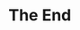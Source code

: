 <!-- background: end -->

<!-- note
Thank you for your kind attention.
-->

# The End

<br />

<div class="sns-list sns-list-end">
  <a href="https://hiroppy.me" target="_blank">
    <i class="fas fa-home"></i>
  </a>
  <a href="https://twitter.com/about_hiroppy" target="_blank">
    <i class="fab fa-twitter"></i>
  </a>
  <a href="https://github.com/hiroppy" target="_blank">
    <i class="fab fa-github"></i>
  </a>
  <a href="https://www.facebook.com/abouthiroppy" target="_blank">
    <i class="fab fa-facebook"></i>
  </a>
  <a href="https://www.linkedin.com/in/hiroppy" target="_blank">
    <i class="fab fa-linkedin"></i>
  </a>
</div>
